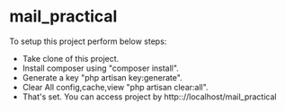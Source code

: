 # mail_practical

To setup this project perform below steps:

- Take clone of this project.
- Install composer using "composer install".
- Generate a key "php artisan key:generate".
- Clear All config,cache,view "php artisan clear:all".
- That's set. You can access project by http:://localhost/mail_practical
